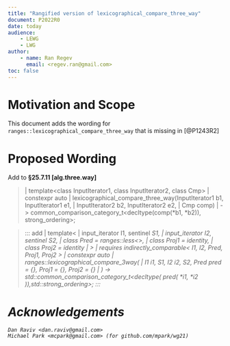 ```yaml
---
title: "Rangified version of lexicographical_compare_three_way"
document: P2022R0
date: today
audience: 
    - LEWG
    - LWG
author:
    - name: Ran Regev
      email: <regev.ran@gmail.com>
toc: false
---   
```


# Motivation and Scope
This document adds the wording for ```ranges::lexicographical_compare_three_way``` that is missing in [@P1243R2]

# Proposed Wording
Add to __§25.7.11 [alg.three.way]__

> | template<class InputIterator1, class InputIterator2, class Cmp>
> |   constexpr auto
> |     lexicographical_compare_three_way(InputIterator1 b1, InputIterator1 e1,
> |                                       InputIterator2 b2, InputIterator2 e2,
> |                                       Cmp comp)
> |       -> common_comparison_category_t<decltype(comp(\*b1, \*b2)), strong_ordering>;

> ::: add
> | template<
> |     input_iterator I1, sentinel<I> S1,
> |     input_iterator I2, sentinel<I> S2,
> |     class Pred = ranges::less<>,
> |     class Proj1 = identity, 
> |     class Proj2 = identity
> | >
> | requires indirectly_comparable< I1, I2, Pred, Proj1, Proj2 >
> | constexpr auto
> |     ranges::lexicographical_compare_3way( 
> |         I1 i1, S1, I2 i2, S2, Pred pred = {}, Proj1 = {}, Proj2 = {}
> |     ) -> std::common_comparison_category_t<decltype( pred( \*i1, \*i2 )),std::strong_ordering>;
> :::


# Acknowledgements
    Dan Raviv <dan.raviv@gmail.com>
    Michael Park <mcpark@gmail.com> (for github.com/mpark/wg21)

